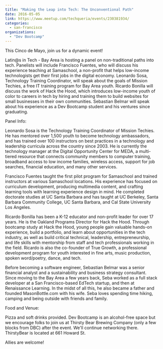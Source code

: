 ```yaml
---
title: "Making the Leap into Tech: The Unconventional Path"
date: 2016-05-05
link: https://www.meetup.com/techqueria/events/230381934/
categories:
  - san-francisco
organizations:
  - "Dev Bootcamp"
---
```


This Cinco de Mayo, join us for a dynamic event!

Latin@s in Tech - Bay Area is hosting a panel on non-traditional paths into tech. Panelists will include Francisco Fuentes, who will discuss his experience teaching at Samaschool, a non-profit that helps low-income technologists get their first jobs in the digital economy. Leonardo Sosa, Technology Training Coordinator, will speak about the goals of Mission Techies, a free IT training program for Bay Area youth. Ricardo Bonilla will discuss the work of Hack the Hood, which introduces low-income youth of color to careers in tech by hiring and training them to build websites for small businesses in their own communities. Sebastian Belmar will speak about his experience as a Dev Bootcamp student and his ventures since graduating.

Panel Info:

Leonardo Sosa is the Technology Training Coordinator of Mission Techies. He has mentored over 1,500 youth to become technology ambassadors, and has trained over 100 instructors on best practices in a technology and leadership curricula across the country since 2003. He is currently the technology manager at the Digital Opportunity Center for MEDA, a multi-tiered resource that connects community members to computer training, broadband access to low income families, wireless access, support for job searches, financial education, and many other services.

Francisco Fuentes taught the first pilot program for Samaschool and trained instructors at various Samaschool locations. His experience has focused on curriculum development, producing multimedia content, and crafting learning tools with learning experience design in mind. He completed doctorate studies at UC Santa Barbara and has taught at UC Berkeley, Santa Barbara Community College, UC Santa Barbara, and Cal State University Los Angeles.

Ricardo Bonilla has been a K-12 educator and non-profit leader for over 17 years. He is the Oakland Programs Director for Hack the Hood. Through bootcamp study at Hack the Hood, young people gain valuable hands-on experience, build a portfolio, and learn about opportunities in the tech industry, as well as build critical technical, leadership, entrepreneurship, and life skills with mentorship from staff and tech professionals working in the field. Ricardo is also the co-founder of True Growth, a professional development program for youth interested in fine arts, music production, spoken word/poetry, dance, and tech.

Before becoming a software engineer, Sebastian Belmar was a senior financial analyst and a sustainability and business strategy consultant. Since moving to the Bay Area a few years back, Seba worked as a full stack developer at a San Francisco-based EdTech startup, and then at Renaissance Learning. In the midst of all this, he also became a father and founded MasonBottle.com with his wife. Seba loves spending time hiking, camping and being outside with friends and family.

Food and Venue:

Pizza and soft drinks provided. Dev Bootcamp is an alcohol-free space but we encourage folks to join us at Thirsty Bear Brewing Company (only a few blocks from DBC) after the event. We'll continue networking there. ThirstyBear is located at 661 Howard St.

Allies are welcome!
